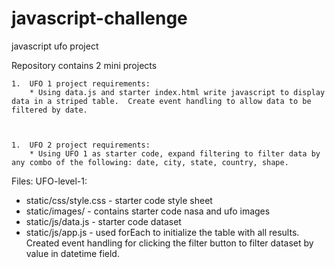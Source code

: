 # javascript-challenge
javascript ufo project

Repository contains 2 mini projects 

    1.  UFO 1 project requirements:
        * Using data.js and starter index.html write javascript to display data in a striped table.  Create event handling to allow data to be filtered by date.



    1.  UFO 2 project requirements:
        * Using UFO 1 as starter code, expand filtering to filter data by any combo of the following: date, city, state, country, shape.


Files:
UFO-level-1:
* static/css/style.css - starter code style sheet
* static/images/ - contains starter code nasa and ufo images
* static/js/data.js - starter code dataset 
* static/js/app.js - used forEach to initialize the table with all results.  Created event handling for clicking the filter button to filter dataset by value in datetime field.


